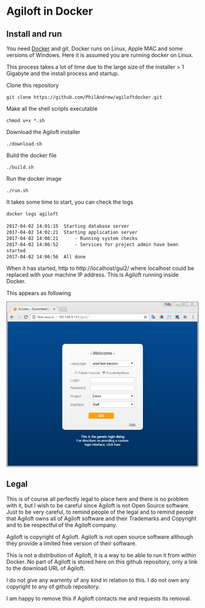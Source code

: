
# Agiloft in Docker

## Install and run

You need [Docker](https://www.docker.com/) and git. Docker runs on Linux, Apple MAC and some versions of Windows. Here it is assumed you are running docker on Linux.

This process takes a lot of time due to the large size of the installer > 1 Gigabyte and the install process and startup.

Clone this repository

    git clone https://github.com/PhilAndrew/agiloftdocker.git

Make all the shell scripts executable

    chmod u+x *.sh
    
Download the Agiloft installer    
    
    ./download.sh

Build the docker file    
    
    ./build.sh
    
Run the docker image
    
    ./run.sh
    
It takes some time to start, you can check the logs    
    
    docker logs agiloft

    2017-04-02 14:01:15  Starting database server
    2017-04-02 14:02:21  Starting application server
    2017-04-02 14:06:21  	 - Running system checks
    2017-04-02 14:06:52  	 - Services for project admin have been started
    2017-04-02 14:06:56  All done

When it has started, http to http://localhost/gui2/ where localhost could be replaced with your machine IP address. This is Agiloft running inside Docker.

This appears as following

![Alt text](screenshot.png?raw=true "Optional Title")

## Legal

This is of course all perfectly legal to place here and there is no problem with it, but I wish to be careful since Agiloft is not Open Source software.
Just to be very careful, to remind people of the legal and to remind people that Agiloft owns all of Agiloft software and their Trademarks and Copyright and to be respectful of the Agiloft company.

Agiloft is copyright of Agiloft. Agiloft is not open source software although they provide a limited free version of their software.

This is not a distribution of Agiloft, it is a way to be able to run it from within Docker. No part of Agiloft is stored here on this github repository, only a link to the download URL of Agiloft.

I do not give any warrenty of any kind in relation to this. I do not own any copyright to any of github repository.

I am happy to remove this if Agiloft contacts me and requests its removal.
